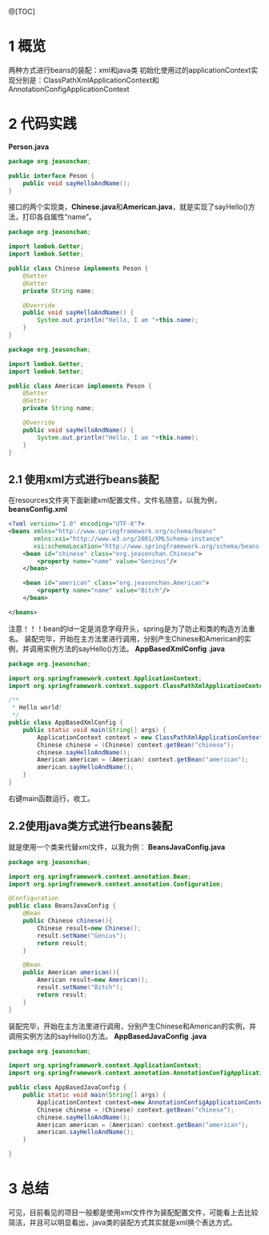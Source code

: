﻿@[TOC]
# 1 概览
两种方式进行beans的装配：xml和java类
初始化使用过的applicationContext实现分别是：ClassPathXmlApplicationContext和AnnotationConfigApplicationContext
# 2 代码实践
**Person.java**
```java
package org.jeasonchan;

public interface Peson {
    public void sayHelloAndName();
}
```
接口的两个实现类，**Chinese.java**和**American.java**，就是实现了sayHello()方法，打印各自属性“name”。
```java
package org.jeasonchan;

import lombok.Getter;
import lombok.Setter;

public class Chinese implements Peson {
    @Setter
    @Getter
    private String name;

    @Override
    public void sayHelloAndName() {
        System.out.println("Hello, I am "+this.name);
    }
}
```
```java
package org.jeasonchan;

import lombok.Getter;
import lombok.Setter;

public class American implements Peson {
    @Setter
    @Getter
    private String name;

    @Override
    public void sayHelloAndName() {
        System.out.println("Hello, I am "+this.name);
    }
}
```
## 2.1 使用xml方式进行beans装配
在resources文件夹下面新建xml配置文件，文件名随意，以我为例，**beansConfig.xml**
```xml
<?xml version="1.0" encoding="UTF-8"?>
<beans xmlns="http://www.springframework.org/schema/beans"
       xmlns:xsi="http://www.w3.org/2001/XMLSchema-instance"
       xsi:schemaLocation="http://www.springframework.org/schema/beans http://www.springframework.org/schema/beans/spring-beans.xsd">
    <bean id="chinese" class="org.jeasonchan.Chinese">
        <property name="name" value="Geninus"/>
    </bean>

    <bean id="american" class="org.jeasonchan.American">
        <property name="name" value="Bitch"/>
    </bean>

</beans>
```
注意！！！bean的Id一定是消息字母开头，spring是为了防止和类的构造方法重名。
装配完毕，开始在主方法里进行调用，分别产生Chinese和American的实例，并调用实例方法的sayHello()方法。
**AppBasedXmlConfig .java**
```java
package org.jeasonchan;

import org.springframework.context.ApplicationContext;
import org.springframework.context.support.ClassPathXmlApplicationContext;

/**
 * Hello world!
 */
public class AppBasedXmlConfig {
    public static void main(String[] args) {
        ApplicationContext context = new ClassPathXmlApplicationContext("beansConfig.xml");
        Chinese chinese = (Chinese) context.getBean("chinese");
        chinese.sayHelloAndName();
        American american = (American) context.getBean("american");
        american.sayHelloAndName();
    }
}
```
右键main函数运行，收工。
## 2.2使用java类方式进行beans装配
就是使用一个类来代替xml文件，以我为例：
**BeansJavaConfig.java**
```java
package org.jeasonchan;

import org.springframework.context.annotation.Bean;
import org.springframework.context.annotation.Configuration;

@Configuration
public class BeansJavaConfig {
    @Bean
    public Chinese chinese(){
        Chinese result=new Chinese();
        result.setName("Genius");
        return result;
    }

    @Bean
    public American american(){
        American result=new American();
        result.setName("Bitch");
        return result;
    }
}
```
装配完毕，开始在主方法里进行调用，分别产生Chinese和American的实例，并调用实例方法的sayHello()方法。
**AppBasedJavaConfig .java**
```java
package org.jeasonchan;

import org.springframework.context.ApplicationContext;
import org.springframework.context.annotation.AnnotationConfigApplicationContext;

public class AppBasedJavaConfig {
    public static void main(String[] args) {
        ApplicationContext context=new AnnotationConfigApplicationContext(BeansJavaConfig.class);
        Chinese chinese = (Chinese) context.getBean("chinese");
        chinese.sayHelloAndName();
        American american = (American) context.getBean("american");
        american.sayHelloAndName();
    }

}
```
# 3 总结
可见，目前看见的项目一般都是使用xml文件作为装配配置文件，可能看上去比较简洁，并且可以明显看出，java类的装配方式其实就是xml换个表达方式。
